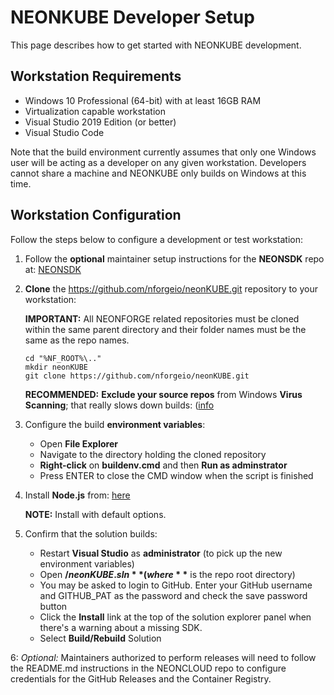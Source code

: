 # NEONKUBE Developer Setup

This page describes how to get started with NEONKUBE development.

## Workstation Requirements

* Windows 10 Professional (64-bit) with at least 16GB RAM
* Virtualization capable workstation
* Visual Studio 2019 Edition (or better)
* Visual Studio Code

Note that the build environment currently assumes that only one Windows user will be acting as a developer on any given workstation.  Developers cannot share a machine and NEONKUBE only builds on Windows at this time.

## Workstation Configuration

Follow the steps below to configure a development or test workstation:

1. Follow the **optional** maintainer setup instructions for the **NEONSDK** repo at: [NEONSDK](https://github.com/nforgeio/neonsdk/blob/master/Doc/DEVELOPER.md)

2. **Clone** the https://github.com/nforgeio/neonKUBE.git repository to your workstation:

    **IMPORTANT:** All NEONFORGE related repositories must be cloned within the same parent directory and their folder names must be the same as the repo names.

    ```
    cd "%NF_ROOT%\.."
    mkdir neonKUBE
    git clone https://github.com/nforgeio/neonKUBE.git
    ```

    **RECOMMENDED:** **Exclude your source repos** from Windows **Virus Scanning**; that really slows down builds:
    ([info](https://support.microsoft.com/en-us/windows/add-an-exclusion-to-windows-security-811816c0-4dfd-af4a-47e4-c301afe13b26)

3. Configure the build **environment variables**:

    * Open **File Explorer**
    * Navigate to the directory holding the cloned repository
    * **Right-click** on **buildenv.cmd** and then **Run as adminstrator**
    * Press ENTER to close the CMD window when the script is finished

4. Install **Node.js** from: [here](https://nodejs.org/dist/v16.17.0/node-v16.17.0-x64.msi)

   **NOTE:** Install with default options.
  
5. Confirm that the solution builds:

    * Restart **Visual Studio** as **administrator** (to pick up the new environment variables)
    * Open **$/neonKUBE.sln** (where **$** is the repo root directory)
    * You may be asked to login to GitHub.  Enter your GitHub username and GITHUB_PAT as the password and check the save password button
    * Click the **Install** link at the top of the solution explorer panel when there's a warning about a missing SDK.
    * Select **Build/Rebuild** Solution

6: *Optional:* Maintainers authorized to perform releases will need to follow the README.md instructions in the NEONCLOUD repo to configure credentials for the GitHub Releases and the Container Registry.
